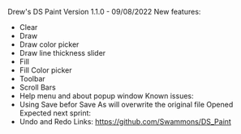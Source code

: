Drew's DS Paint Version 1.1.0 -  09/08/2022
New features:
  * Clear
  * Draw
  * Draw color picker
  * Draw line thickness slider
  * Fill
  * Fill Color picker
  * Toolbar
  * Scroll Bars
  *	Help menu and about popup window
Known issues:
  * Using Save befor Save As will overwrite the original file Opened
Expected next sprint:
  * Undo and Redo
Links:
  https://github.com/Swammons/DS_Paint

